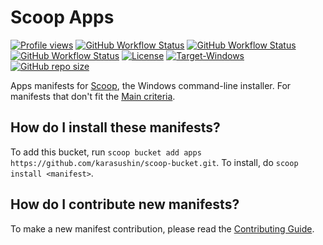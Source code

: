 # Scoop Apps
[![Profile views](https://komarev.com/ghpvc/?username=karasushin&style=flat-square&label=visitors)](https://github.com/karasushin)  [![GitHub Workflow Status](https://img.shields.io/github/actions/workflow/status/karasushin/scoop-bucket/ci.yml?branch=master&label=Tests&style=flat-square)](https://github.com/karasushin/scoop-bucket/actions/workflows/ci.yml)  [![GitHub Workflow Status](https://img.shields.io/github/actions/workflow/status/karasushin/scoop-bucket/excavator.yml?branch=master&label=Excavator&style=flat-square)](https://github.com/karasushin/scoop-bucket/actions/workflows/excavator.yml)  [![GitHub Workflow Status](https://img.shields.io/github/actions/workflow/status/karasushin/scoop-bucket/delete_old_workflow_runs.yml?branch=master&label=Delete%20old%20workflow%20runs&style=flat-square)](https://github.com/karasushin/scoop-bucket/actions/workflows/delete_old_workflow_runs.yml)  [![License](https://img.shields.io/github/license/karasushin/scoop-bucket?label=License&style=flat-square)](https://github.com/karasushin/scoop-bucket/blob/master/LICENSE)  [![Target-Windows](https://img.shields.io/badge/Target-Windows-blue?style=flat-square)](https://www.microsoft.com/en-us/windows)  [![GitHub repo size](https://img.shields.io/github/repo-size/karasushin/scoop-bucket?style=flat-square)](https://github.com/karasushin/scoop-bucket)

Apps manifests for [Scoop](https://scoop.sh), the Windows command-line installer. For manifests that don't fit the [Main criteria](https://github.com/ScoopInstaller/Scoop/wiki/Criteria-for-including-apps-in-the-main-bucket).

How do I install these manifests?
---------------------------------

To add this bucket, run `scoop bucket add apps https://github.com/karasushin/scoop-bucket.git`. To install, do `scoop install <manifest>`.

How do I contribute new manifests?
----------------------------------

To make a new manifest contribution, please read the [Contributing Guide](https://github.com/ScoopInstaller/.github/blob/main/.github/CONTRIBUTING.md).